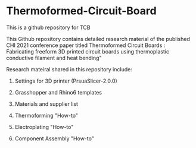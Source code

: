 # Thermoformed-Circuit-Board
This is a github repository for TCB


This Github repository contains detailed research material of the published CHI 2021 conference paper titled Thermoformed Circuit Boards : Fabricating freeform 3D printed circuit boards using thermoplastic conductive filament and heat bending"

Research mateiral shared in this repository include:

1. Settings for 3D printer (PrsuaSlicer-2.0.0)

2. Grasshopper and Rhino6 templates

3. Materials and supplier list

4. Thermoforming "How-to"

5. Electroplating "How-to"

5. Component Assembly "How-to"

